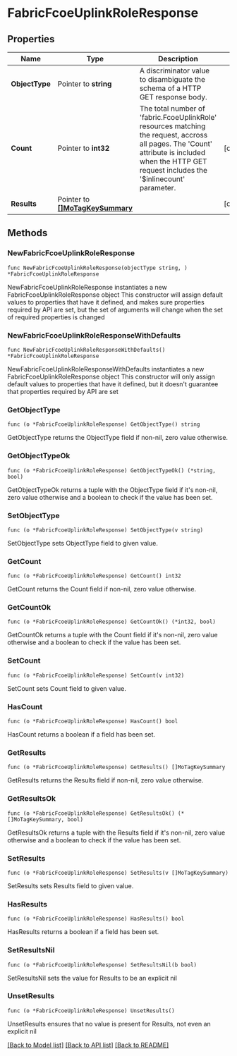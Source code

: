 # FabricFcoeUplinkRoleResponse

## Properties

Name | Type | Description | Notes
------------ | ------------- | ------------- | -------------
**ObjectType** | Pointer to **string** | A discriminator value to disambiguate the schema of a HTTP GET response body. | 
**Count** | Pointer to **int32** | The total number of &#39;fabric.FcoeUplinkRole&#39; resources matching the request, accross all pages. The &#39;Count&#39; attribute is included when the HTTP GET request includes the &#39;$inlinecount&#39; parameter. | [optional] 
**Results** | Pointer to [**[]MoTagKeySummary**](mo.TagKeySummary.md) |  | [optional] 

## Methods

### NewFabricFcoeUplinkRoleResponse

`func NewFabricFcoeUplinkRoleResponse(objectType string, ) *FabricFcoeUplinkRoleResponse`

NewFabricFcoeUplinkRoleResponse instantiates a new FabricFcoeUplinkRoleResponse object
This constructor will assign default values to properties that have it defined,
and makes sure properties required by API are set, but the set of arguments
will change when the set of required properties is changed

### NewFabricFcoeUplinkRoleResponseWithDefaults

`func NewFabricFcoeUplinkRoleResponseWithDefaults() *FabricFcoeUplinkRoleResponse`

NewFabricFcoeUplinkRoleResponseWithDefaults instantiates a new FabricFcoeUplinkRoleResponse object
This constructor will only assign default values to properties that have it defined,
but it doesn't guarantee that properties required by API are set

### GetObjectType

`func (o *FabricFcoeUplinkRoleResponse) GetObjectType() string`

GetObjectType returns the ObjectType field if non-nil, zero value otherwise.

### GetObjectTypeOk

`func (o *FabricFcoeUplinkRoleResponse) GetObjectTypeOk() (*string, bool)`

GetObjectTypeOk returns a tuple with the ObjectType field if it's non-nil, zero value otherwise
and a boolean to check if the value has been set.

### SetObjectType

`func (o *FabricFcoeUplinkRoleResponse) SetObjectType(v string)`

SetObjectType sets ObjectType field to given value.


### GetCount

`func (o *FabricFcoeUplinkRoleResponse) GetCount() int32`

GetCount returns the Count field if non-nil, zero value otherwise.

### GetCountOk

`func (o *FabricFcoeUplinkRoleResponse) GetCountOk() (*int32, bool)`

GetCountOk returns a tuple with the Count field if it's non-nil, zero value otherwise
and a boolean to check if the value has been set.

### SetCount

`func (o *FabricFcoeUplinkRoleResponse) SetCount(v int32)`

SetCount sets Count field to given value.

### HasCount

`func (o *FabricFcoeUplinkRoleResponse) HasCount() bool`

HasCount returns a boolean if a field has been set.

### GetResults

`func (o *FabricFcoeUplinkRoleResponse) GetResults() []MoTagKeySummary`

GetResults returns the Results field if non-nil, zero value otherwise.

### GetResultsOk

`func (o *FabricFcoeUplinkRoleResponse) GetResultsOk() (*[]MoTagKeySummary, bool)`

GetResultsOk returns a tuple with the Results field if it's non-nil, zero value otherwise
and a boolean to check if the value has been set.

### SetResults

`func (o *FabricFcoeUplinkRoleResponse) SetResults(v []MoTagKeySummary)`

SetResults sets Results field to given value.

### HasResults

`func (o *FabricFcoeUplinkRoleResponse) HasResults() bool`

HasResults returns a boolean if a field has been set.

### SetResultsNil

`func (o *FabricFcoeUplinkRoleResponse) SetResultsNil(b bool)`

 SetResultsNil sets the value for Results to be an explicit nil

### UnsetResults
`func (o *FabricFcoeUplinkRoleResponse) UnsetResults()`

UnsetResults ensures that no value is present for Results, not even an explicit nil

[[Back to Model list]](../README.md#documentation-for-models) [[Back to API list]](../README.md#documentation-for-api-endpoints) [[Back to README]](../README.md)


